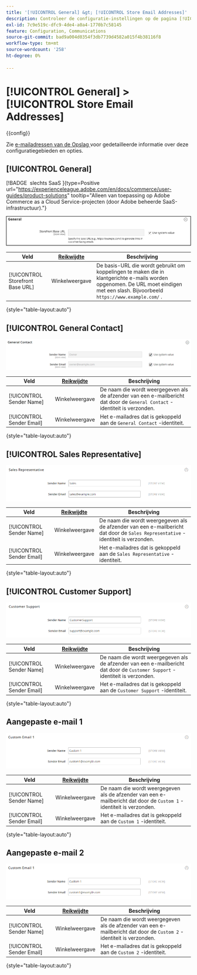 ```yaml
---
title: '[!UICONTROL General] &gt; [!UICONTROL Store Email Addresses]'
description: Controleer de configuratie-instellingen op de pagina [!UICONTROL General] &gt; [!UICONTROL Store Email Addresses] van Commerce Admin.
exl-id: 7c9e519c-dfc9-4de4-a0a4-1770b7c58145
feature: Configuration, Communications
source-git-commit: bad9a004d0354f3db7739d4582a015f4b38116f8
workflow-type: tm+mt
source-wordcount: '258'
ht-degree: 0%

---
```


# [!UICONTROL General] > [!UICONTROL Store Email Addresses]

{{config}}

Zie [ e-mailadressen van de Opslag ](../../getting-started/store-details.md#store-email-addresses) voor gedetailleerde informatie over deze configuratiegebieden en opties.

## [!UICONTROL General]

[!BADGE &#x200B; slechts SaaS &#x200B;]{type=Positive url="https://experienceleague.adobe.com/en/docs/commerce/user-guides/product-solutions" tooltip="Alleen van toepassing op Adobe Commerce as a Cloud Service-projecten (door Adobe beheerde SaaS-infrastructuur)."}

![ E-mailadressen van de opslag > Algemene Contact ](./assets/store-email-addresses-general-general.png)<!-- zoom -->

| Veld | [ Reikwijdte ](../../getting-started/websites-stores-views.md#scope-settings) | Beschrijving |
|--- |--- |--- |
| [!UICONTROL Storefront Base URL] | Winkelweergave | De basis-URL die wordt gebruikt om koppelingen te maken die in klantgerichte e-mails worden opgenomen. De URL moet eindigen met een slash. Bijvoorbeeld `https://www.example.com/` . |

{style="table-layout:auto"}

## [!UICONTROL General Contact]

![ E-mailadressen van de opslag > Algemene Contact ](./assets/store-email-addresses-general-contact.png)<!-- zoom -->

| Veld | [ Reikwijdte ](../../getting-started/websites-stores-views.md#scope-settings) | Beschrijving |
|--- |--- |--- |
| [!UICONTROL Sender Name] | Winkelweergave | De naam die wordt weergegeven als de afzender van een e-mailbericht dat door de `General Contact` -identiteit is verzonden. |
| [!UICONTROL Sender Email] | Winkelweergave | Het e-mailadres dat is gekoppeld aan de `General Contact` -identiteit. |

{style="table-layout:auto"}

## [!UICONTROL Sales Representative]

![ E-mailadressen van de Opslag > Vertegenwoordiger ](./assets/store-email-addresses-sales-rep.png)<!-- zoom -->

| Veld | [ Reikwijdte ](../../getting-started/websites-stores-views.md#scope-settings) | Beschrijving |
|--- |--- |--- |
| [!UICONTROL Sender Name] | Winkelweergave | De naam die wordt weergegeven als de afzender van een e-mailbericht dat door de `Sales Representative` -identiteit is verzonden. |
| [!UICONTROL Sender Email] | Winkelweergave | Het e-mailadres dat is gekoppeld aan de `Sales Representative` -identiteit. |

{style="table-layout:auto"}

## [!UICONTROL Customer Support]

![ E-mailadressen van de opslag > de Steun van de Klant ](./assets/store-email-addresses-customer-support.png)<!-- zoom -->

| Veld | [ Reikwijdte ](../../getting-started/websites-stores-views.md#scope-settings) | Beschrijving |
|--- |--- |--- |
| [!UICONTROL Sender Name] | Winkelweergave | De naam die wordt weergegeven als de afzender van een e-mailbericht dat door de `Customer Support` -identiteit is verzonden. |
| [!UICONTROL Sender Email] | Winkelweergave | Het e-mailadres dat is gekoppeld aan de `Customer Support` -identiteit. |

{style="table-layout:auto"}

## Aangepaste e-mail 1

![ E-mailadressen van de Opslag > Eigen E-mail 1 ](./assets/store-email-addresses-custom-email1.png)<!-- zoom -->

| Veld | [ Reikwijdte ](../../getting-started/websites-stores-views.md#scope-settings) | Beschrijving |
|--- |--- |--- |
| [!UICONTROL Sender Name] | Winkelweergave | De naam die wordt weergegeven als de afzender van een e-mailbericht dat door de `Custom 1` -identiteit is verzonden. |
| [!UICONTROL Sender Email] | Winkelweergave | Het e-mailadres dat is gekoppeld aan de `Custom 1` -identiteit. |

{style="table-layout:auto"}

## Aangepaste e-mail 2

![ E-mailadressen van de Opslag > Eigen E-mail 2 ](./assets/store-email-addresses-custom-email1.png)<!-- zoom -->

| Veld | [ Reikwijdte ](../../getting-started/websites-stores-views.md#scope-settings) | Beschrijving |
|--- |--- |--- |
| [!UICONTROL Sender Name] | Winkelweergave | De naam die wordt weergegeven als de afzender van een e-mailbericht dat door de `Custom 2` -identiteit is verzonden. |
| [!UICONTROL Sender Email] | Winkelweergave | Het e-mailadres dat is gekoppeld aan de `Custom 2` -identiteit. |

{style="table-layout:auto"}
